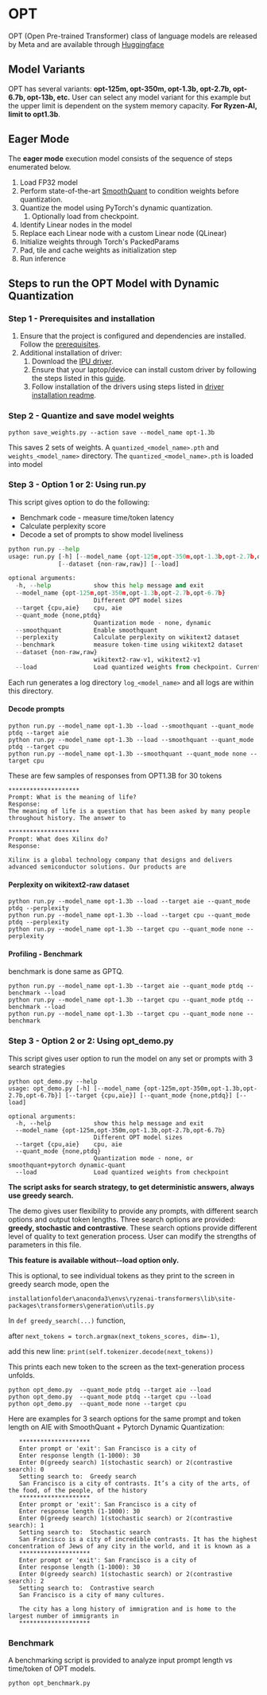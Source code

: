 # OPT 

OPT (Open Pre-trained Transformer) class of language models are released by Meta and are available through [Huggingface](https://huggingface.co/facebook/opt-1.3b)

## Model Variants
OPT has several variants: **opt-125m, opt-350m, opt-1.3b, opt-2.7b, opt-6.7b, opt-13b, etc.** User can select any model variant for this example but the upper limit is dependent on the system memory capacity. **For Ryzen-AI, limit to opt1.3b**. 

## Eager Mode
The **eager mode** execution model consists of the sequence of steps enumerated below.

1. Load FP32 model
2. Perform state-of-the-art [SmoothQuant](https://arxiv.org/pdf/2211.10438.pdf) to condition weights before quantization.
3. Quantize the model using PyTorch's dynamic quantization.
   1. Optionally load from checkpoint. 
4. Identify Linear nodes in the model
5. Replace each Linear node with a custom Linear node (QLinear)
6. Initialize weights through Torch's PackedParams
7. Pad, tile and cache weights as initialization step
8. Run inference


## Steps to run the OPT Model with Dynamic Quantization
### Step 1 - Prerequisites and installation
1. Ensure that the project is configured and dependencies are installed. Follow the [prerequisites](../../README.md#prerequisites).
2. Additional installation of driver:
    1. Download the [IPU driver](https://account.amd.com/en/forms/downloads/ryzen-ai-software-platform-xef.html?filename=ipu_stack_rel_silicon_2308.zip).
    2. Ensure that your laptop/device can install custom driver by following the steps listed in this [guide](docs/first_time_laptop_setup.md).
    3. Follow installation of the drivers using steps listed in [driver installation readme](docs/manual_install_firmware.md).
    

### Step 2 - Quantize and save model weights
```
python save_weights.py --action save --model_name opt-1.3b
```
This saves 2 sets of weights. A `quantized_<model_name>.pth` and `weights_<model_name>` directory. The `quantized_<model_name>.pth` is loaded into model 

### Step 3 - Option 1 or 2: Using run.py
This script gives option to do the following:
* Benchmark code - measure time/token latency
* Calculate perplexity score
* Decode a set of prompts to show model liveliness

```python
python run.py --help
usage: run.py [-h] [--model_name {opt-125m,opt-350m,opt-1.3b,opt-2.7b,opt-6.7b}] [--target {cpu,aie}] [--quant_mode {none,ptdq}] [--smoothquant] [--perplexity] [--benchmark]
              [--dataset {non-raw,raw}] [--load]

optional arguments:
  -h, --help            show this help message and exit
  --model_name {opt-125m,opt-350m,opt-1.3b,opt-2.7b,opt-6.7b}
                        Different OPT model sizes
  --target {cpu,aie}    cpu, aie
  --quant_mode {none,ptdq}
                        Quantization mode - none, dynamic
  --smoothquant         Enable smoothquant
  --perplexity          Calculate perplexity on wikitext2 dataset
  --benchmark           measure token-time using wikitext2 dataset
  --dataset {non-raw,raw}
                        wikitext2-raw-v1, wikitext2-v1
  --load                Load quantized weights from checkpoint. Currently only supported for accelerated target=aie smoothquant enabled
```
Each run generates a log directory `log_<model_name>` and all logs are within this directory. 

#### Decode prompts
```
python run.py --model_name opt-1.3b --load --smoothquant --quant_mode ptdq --target aie 
python run.py --model_name opt-1.3b --load --smoothquant --quant_mode ptdq --target cpu 
python run.py --model_name opt-1.3b --smoothquant --quant_mode none --target cpu
```
These are few samples of responses from OPT1.3B for 30 tokens
```
********************
Prompt: What is the meaning of life?
Response:
The meaning of life is a question that has been asked by many people throughout history. The answer to

********************
Prompt: What does Xilinx do?
Response: 

Xilinx is a global technology company that designs and delivers advanced semiconductor solutions. Our products are
```

#### Perplexity on wikitext2-raw dataset
```
python run.py --model_name opt-1.3b --load --target aie --quant_mode ptdq --perplexity
python run.py --model_name opt-1.3b --load --target cpu --quant_mode ptdq --perplexity
python run.py --model_name opt-1.3b --target cpu --quant_mode none --perplexity
```


#### Profiling - Benchmark
benchmark is done same as GPTQ. 
```
python run.py --model_name opt-1.3b --target aie --quant_mode ptdq --benchmark --load
python run.py --model_name opt-1.3b --target cpu --quant_mode ptdq --benchmark --load
python run.py --model_name opt-1.3b --target cpu --quant_mode none --benchmark
```


### Step 3 - Option 2 or 2: Using opt_demo.py
This script gives user option to run the model on any set or prompts with 3 search strategies
```
python opt_demo.py --help
usage: opt_demo.py [-h] [--model_name {opt-125m,opt-350m,opt-1.3b,opt-2.7b,opt-6.7b}] [--target {cpu,aie}] [--quant_mode {none,ptdq}] [--load]

optional arguments:
  -h, --help            show this help message and exit
  --model_name {opt-125m,opt-350m,opt-1.3b,opt-2.7b,opt-6.7b}
                        Different OPT model sizes
  --target {cpu,aie}    cpu, aie
  --quant_mode {none,ptdq}
                        Quantization mode - none, or smoothquant+pytorch dynamic-quant
  --load                Load quantized weights from checkpoint
```

**The script asks for search strategy, to get deterministic answers, always use greedy search.**

The demo gives user flexibility to provide any prompts, with different search options and output token lengths.
Three search options are provided: **greedy, stochastic and contrastive**. These search options provide different level of quality to text generation process. User can modify the strengths of parameters in this file. 

**This feature is available without--load option only.**

This is optional, to see individual tokens as they print to the screen in greedy search mode, open the 

```installationfolder\anaconda3\envs\ryzenai-transformers\lib\site-packages\transformers\generation\utils.py```

In ```def greedy_search(...)``` function,  

after ```next_tokens = torch.argmax(next_tokens_scores, dim=-1)```, 

add this new line: ```print(self.tokenizer.decode(next_tokens)) ```

This prints each new token to the screen as the text-generation process unfolds. 

```
python opt_demo.py  --quant_mode ptdq --target aie --load
python opt_demo.py  --quant_mode ptdq --target cpu --load
python opt_demo.py  --quant_mode none --target cpu
```

Here are examples for 3 search options for the same prompt and token length on AIE with SmoothQuant + Pytorch Dynamic Quantization:

```
   ********************
   Enter prompt or 'exit': San Francisco is a city of
   Enter response length (1-1000): 30
   Enter 0(greedy search) 1(stochastic search) or 2(contrastive search): 0
   Setting search to:  Greedy search
   San Francisco is a city of contrasts. It’s a city of the arts, of the food, of the people, of the history
   ********************
   Enter prompt or 'exit': San Francisco is a city of
   Enter response length (1-1000): 30
   Enter 0(greedy search) 1(stochastic search) or 2(contrastive search): 1
   Setting search to:  Stochastic search
   San Francisco is a city of incredible contrasts. It has the highest concentration of Jews of any city in the world, and it is known as a
   ********************
   Enter prompt or 'exit': San Francisco is a city of
   Enter response length (1-1000): 30
   Enter 0(greedy search) 1(stochastic search) or 2(contrastive search): 2
   Setting search to:  Contrastive search
   San Francisco is a city of many cultures.
   
   The city has a long history of immigration and is home to the largest number of immigrants in
   ********************
```

### Benchmark
A benchmarking script is provided to analyze input prompt length vs time/token of OPT models.
```
python opt_benchmark.py
``` 

